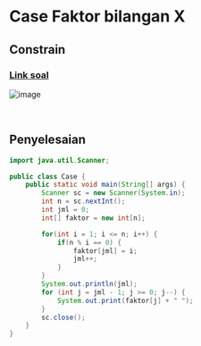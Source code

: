 # Case Faktor bilangan X

## Constrain
### [Link soal](https://www.hackerrank.com/contests/latihan-array-tif-d/challenges/faktor-bilangan-x-2)

![image](https://github.com/user-attachments/assets/0073561e-c09e-4b03-bba2-e4f7b7aed4c0)

</br>

## Penyelesaian

```java
import java.util.Scanner;

public class Case {
    public static void main(String[] args) {
        Scanner sc = new Scanner(System.in);
        int n = sc.nextInt();
        int jml = 0;
        int[] faktor = new int[n];

        for(int i = 1; i <= n; i++) {
            if(n % i == 0) {
                faktor[jml] = i;
                jml++;
            }
        }
        System.out.println(jml);
        for (int j = jml - 1; j >= 0; j--) {
            System.out.print(faktor[j] + " ");
        }
        sc.close();
    }
}

```
